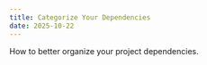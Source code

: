 ```yaml
---
title: Categorize Your Dependencies
date: 2025-10-22
---
```


How to better organize your project dependencies.

